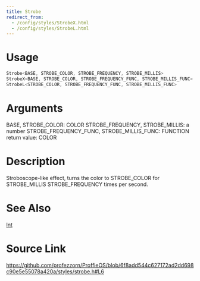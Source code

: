 ```yaml
---
title: Strobe
redirect_from:
  - /config/styles/StrobeX.html
  - /config/styles/StrobeL.html
---
```


# Usage
```cpp
Strobe<BASE, STROBE_COLOR, STROBE_FREQUENCY, STROBE_MILLIS>
StrobeX<BASE, STROBE_COLOR, STROBE_FREQUENCY_FUNC, STROBE_MILLIS_FUNC>
StrobeL<STROBE_COLOR, STROBE_FREQUENCY_FUNC, STROBE_MILLIS_FUNC>
```

# Arguments
BASE, STROBE_COLOR: COLOR
STROBE_FREQUENCY, STROBE_MILLIS: a number
STROBE_FREQUENCY_FUNC, STROBE_MILLIS_FUNC: FUNCTION
return value: COLOR

# Description
Stroboscope-like effect, turns the color to STROBE_COLOR for STROBE_MILLIS
STROBE_FREQUENCY times per second.

# See Also
[Int](/config/functions/Int.html)

# Source Link
https://github.com/profezzorn/ProffieOS/blob/6f8add544c627172ad2dd698c90e5e55078a420a/styles/strobe.h#L6
